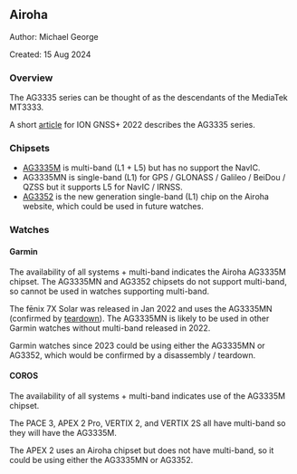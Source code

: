 ## Airoha

Author: Michael George

Created: 15 Aug 2024



### Overview

The AG3335 series can be thought of as the descendants of the MediaTek MT3333.

A short [article](https://www.airoha.com/products/p/VXKPfHI9iDCvsRWN) for ION GNSS+ 2022 describes the AG3335 series.



### Chipsets

- [AG3335M](https://www.airoha.com/products/p/A0Dmm0pijWW3MScb) is multi-band (L1 + L5) but has no support the NavIC.
- AG3335MN is single-band (L1) for GPS / GLONASS / Galileo / BeiDou / QZSS but it supports L5 for NavIC / IRNSS.
- [AG3352](https://www.airoha.com/products/p/zy4r082hgNywp1bg) is the new generation single-band (L1) chip on the Airoha website, which could be used in future watches.



### Watches

#### Garmin

The availability of all systems + multi-band indicates the Airoha AG3335M chipset. The AG3335MN and AG3352 chipsets do not support multi-band, so cannot be used in watches supporting multi-band.

The fēnix 7X Solar was released in Jan 2022 and uses the AG3335MN (confirmed by [teardown](http://www.f-blog.info/garmin-fenix-7x-solar-teardown-non-destructive/)). The AG3335MN is likely to be used in other Garmin watches without multi-band released in 2022.

Garmin watches since 2023 could be using either the AG3335MN or AG3352, which would be confirmed by a disassembly / teardown.



#### COROS

The availability of all systems + multi-band indicates use of the AG3335M chipset.

The PACE 3, APEX 2 Pro, VERTIX 2, and VERTIX 2S all have multi-band so they will have the AG3335M.

The APEX 2 uses an Airoha chipset but does not have multi-band, so it could be using either the AG3335MN or AG3352.

